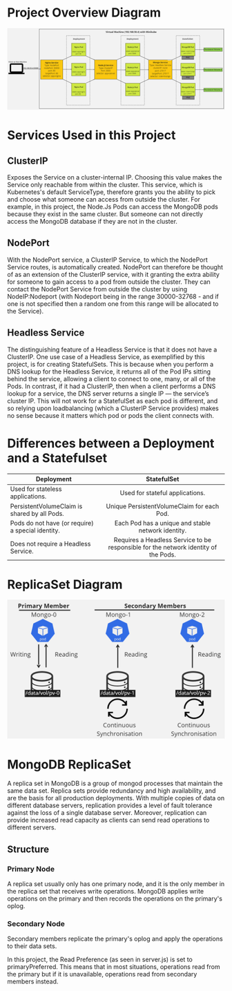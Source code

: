 # Project Overview Diagram
![image](./images/Minikube.png)
# Services Used in this Project

## ClusterIP

Exposes the Service on a cluster-internal IP. Choosing this value makes the Service only reachable from within the cluster. This service, which is Kubernetes's default ServiceType, therefore grants you the ability to pick and choose what someone can access from outside the cluster. For example, in this project, the Node.Js Pods can access the MongoDB pods because they exist in the same cluster. But someone can not directly access the MongoDB database if they are not in the cluster. 

## NodePort 

With the NodePort service, a ClusterIP Service, to which the NodePort Service routes, is automatically created. NodePort can therefore be thought of as an extension of the ClusterIP service, with it granting the extra ability for someone to gain access to a pod from outside the cluster. They can contact the NodePort Service from outside the cluster by using NodeIP:Nodeport (with Nodeport being in the range 30000-32768 - and if one is not specified then a random one from this range will be allocated to the Service). 

## Headless Service

The distinguishing feature of a Headless Service is that it does not have a ClusterIP. One use case of a Headless Service, as exemplified by this project, is for creating StatefulSets. This is because when you perform a DNS lookup for the Headless Service, it returns all of the Pod IPs sitting behind the service, allowing a client to connect to one, many, or all of the Pods. In contrast, if it had a ClusterIP, then when a client performs a DNS lookup for a service, the DNS server returns a single IP — the service’s cluster IP. This will not work for a StatefulSet as each pod is different, and so relying upon loadbalancing (which a ClusterIP Service provides) makes no sense because it matters which pod or pods the client connects with.

# Differences between a Deployment and a Statefulset

| Deployment    | StatefulSet  |
| ------------- |:-------------:|
| Used for stateless applications. | Used for stateful applications. | 
| PersistentVolumeClaim is shared by all Pods. | Unique PersistentVolumeClaim for each Pod.|  
| Pods do not have (or require) a special identity. | Each Pod has a unique and stable network identity.|
| Does not require a Headless Service. | Requires a Headless Service to be responsible for the network identity of the Pods.

# ReplicaSet Diagram
![image](./images/ReplicaSet.png)

# MongoDB ReplicaSet

A replica set in MongoDB is a group of mongod processes that maintain the same data set. Replica sets provide redundancy and high availability, and are the basis for all production deployments. With multiple copies of data on different database servers, replication provides a level of fault tolerance against the loss of a single database server. Moreover, replication can provide increased read capacity as clients can send read operations to different servers. 

## Structure

### Primary Node

A replica set usually only has one primary node, and it is the only member in the replica set that receives write operations. MongoDB applies write operations on the primary and then records the operations on the primary's oplog.

### Secondary Node

Secondary members replicate the primary's oplog and apply the operations to their data sets.

In this project, the Read Preference (as seen in server.js) is set to primaryPreferred. This means that in most situations, operations read from the primary but if it is unavailable, operations read from secondary members instead.